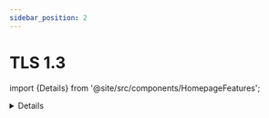 ```yaml
---
sidebar_position: 2
---
```


# TLS 1.3

import {Details} from '@site/src/components/HomepageFeatures';

<Details time="low" hardware={false} implementation={"RZ-Betrieb"} refs={[{name: "BSI TLS 2.0.01 a & c", link: "https://bsi.bund.de"}, {name: "BSI TLS 201 a & c", link: "https://bsi.bund.de"}, {name: "BSI TLS 2.0.01", link: "https://bsi.bund.de"}, {name: "BSI TLS 2.0.01 a", link: "https://bsi.bund.de"}]} />

## Management Summary

Beim Datenaustausch zwischen OZG-Dienst, Bürgerinnen und Bürgern muss ein zeitgemäßer Schutz gegen Mitlesen und Veränderung gewährleistet werden. TLS 1.3 ist der aktuelle Standard für die performante, moderne und hochsichere Verschlüsselung der Daten während der Übertragung.

## Erläuterung für OZG-Dienstverantwortliche

IT-Sicherheit lebt von aktuellen Verschlüsselungsstandards wie TLS 1.3 (Transport Layer Security 1.3). Auch das BSI fordert diesen in seinem Mindeststandard. Trotz technischer Verfügbarkeit in den Produkten ist TLS 1.3 bisher nicht flächendeckend aktiviert. Durch den Einsatz von diesem hochsicheren Verschlüsselungsverfahren wird der Gefahr des Abhörens und Verfälschens von Kommunikation durch Dritte bestmöglich begegnet. Die Verwendung von TLS 1.3 ist bei  großen Internetangeboten gängige Praxis.
Auch die Kommunikation der Bürgerinnen und Bürger mit Ihrem OZG-Dienst sind entsprechend abzusichern.

## Technischer Umsetzungsansatz

Nahezu alle marktüblichen Webkomponenten unterstützen die Verwendung des TLS-Protokolls in der Version 1.3 schon seit einigen Jahren. In der Regel kann TLS 1.3 durch eine Konfigurationsanpassung in Loadbalancer, WAF, Reverse-Proxy, Webserver oder externen CDN aktiviert werden. Bei Verwendung von Deep Paket Inspection sollte auf die Kompatibilität von Architektur und Produkt geachtet werden. Neben TLS 1.3 sollte zusätzlich derzeit noch TLS in der Version 1.2 zur Abwärtskompatibilität angeboten werden. 
